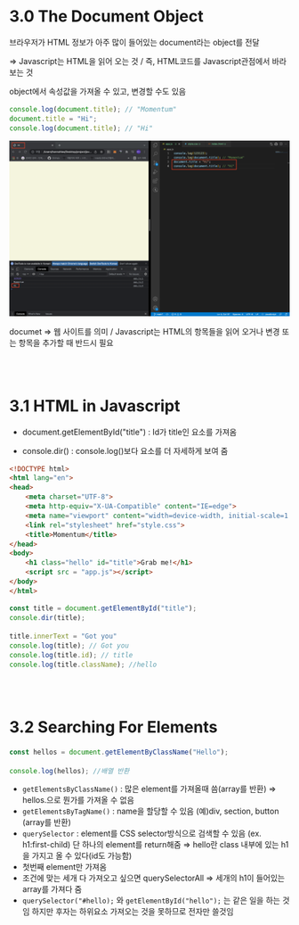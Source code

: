 # 3.0 The Document Object
브라우저가 HTML 정보가 아주 많이 들어있는 document라는 object를 전달

⇒ Javascript는 HTML을 읽어 오는 것 / 즉, HTML코드를 Javascript관점에서 바라보는 것

 object에서 속성값을 가져올 수 있고, 변경할 수도 있음

```javascript
console.log(document.title); // "Momentum"
document.title = "Hi";
console.log(document.title); // "Hi"
```
![title](/NomadCoders/Javascript/Javasript-for-beginners/img3/title.png)

documet ⇒ 웹 사이트를 의미 / Javascript는 HTML의 항목들을 읽어 오거나 변경 또는 항목을 추가할 때 반드시 필요

<br>
<br>

# 3.1 HTML in Javascript

- document.getElementById("title") : Id가 title인 요소를 가져옴

- console.dir() : console.log()보다 요소를 더 자세하게 보여 줌
```html
<!DOCTYPE html>
<html lang="en">
<head>
    <meta charset="UTF-8">
    <meta http-equiv="X-UA-Compatible" content="IE=edge">
    <meta name="viewport" content="width=device-width, initial-scale=1.0">
    <link rel="stylesheet" href="style.css">
    <title>Momentum</title>
</head>
<body>
    <h1 class="hello" id="title">Grab me!</h1>
    <script src = "app.js"></script>
</body>
</html>
```

```javascript
const title = document.getElementById("title");
console.dir(title);

title.innerText = "Got you"
console.log(title); // Got you
console.log(title.id); // title
console.log(title.className); //hello

```

<br>
<br>

# 3.2 Searching For Elements
```javascript
const hellos = document.getElementByClassName("Hello");

console.log(hellos); //배열 반환
```
- `getElementsByClassName()` : 많은 element를 가져올때 씀(array를 반환)
    ⇒ hellos.으로 뭔가를 가져올 수 없음
- `getElementsByTagName()` : name을 할당할 수 있음 
    (예)div, section, button (array를 반환)
- `querySelector` : element를 CSS selector방식으로 검색할 수 있음 (ex. h1:first-child)
단 하나의 element를 return해줌
⇒ hello란 class 내부에 있는 h1을 가지고 올 수 있다(id도 가능함)
- 첫번째 element만 가져옴
- 조건에 맞는 세개 다 가져오고 싶으면 querySelectorAll
⇒ 세개의 h1이 들어있는 array를 가져다 줌
- `querySelector("#hello);` 와 `getElementById("hello");` 는 같은 일을 하는 것임
하지만 후자는 하위요소 가져오는 것을 못하므로 전자만 쓸것임